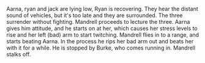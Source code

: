 Aarna, ryan and jack are lying low, Ryan is recovering. They hear the distant sound of vehicles, but it's too late and they are surrounded. The three surrender without fighting. Mandrell proceeds to lecture the three. Aarna gives him attitude, and he starts on at her, which causes her stress levels to rise and her left (bad) arm to start twitching. Mandrell flies in to a range, and starts beating Aarna. In the process he rips her bad arm out and beats her with it for a while. He is stopped by Burke, who comes running in. Mandrell stalks off.